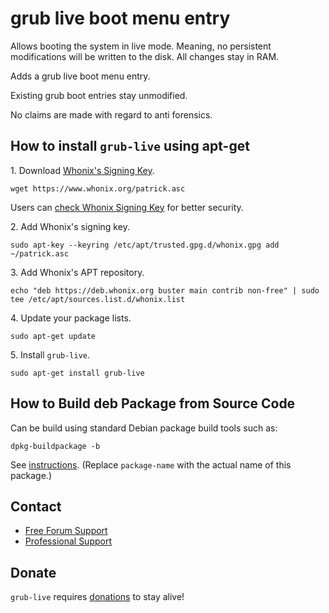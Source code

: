 # grub live boot menu entry #

Allows booting the system in live mode. Meaning, no persistent modifications
will be written to the disk. All changes stay in RAM.

Adds a grub live boot menu entry.

Existing grub boot entries stay unmodified.

No claims are made with regard to anti forensics.
## How to install `grub-live` using apt-get ##

1\. Download [Whonix's Signing Key]().

```
wget https://www.whonix.org/patrick.asc
```

Users can [check Whonix Signing Key](https://www.whonix.org/wiki/Whonix_Signing_Key) for better security.

2\. Add Whonix's signing key.

```
sudo apt-key --keyring /etc/apt/trusted.gpg.d/whonix.gpg add ~/patrick.asc
```

3\. Add Whonix's APT repository.

```
echo "deb https://deb.whonix.org buster main contrib non-free" | sudo tee /etc/apt/sources.list.d/whonix.list
```

4\. Update your package lists.

```
sudo apt-get update
```

5\. Install `grub-live`.

```
sudo apt-get install grub-live
```

## How to Build deb Package from Source Code ##

Can be build using standard Debian package build tools such as:

```
dpkg-buildpackage -b
```

See [instructions](https://www.whonix.org/wiki/Dev/Build_Documentation/grub-live). (Replace `package-name` with the actual name of this package.)

## Contact ##

* [Free Forum Support](https://forums.whonix.org)
* [Professional Support](https://www.whonix.org/wiki/Professional_Support)

## Donate ##

`grub-live` requires [donations](https://www.whonix.org/wiki/Donate) to stay alive!
